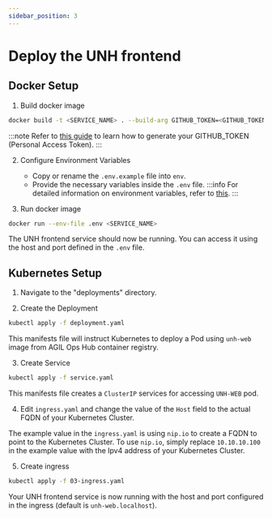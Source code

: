 ```yaml
---
sidebar_position: 3
---
```


# Deploy the UNH frontend

## Docker Setup
1. Build docker image
```bash
docker build -t <SERVICE_NAME> . --build-arg GITHUB_TOKEN=<GITHUB_TOKEN>
```
:::note
Refer to [this guide](https://docs.github.com/en/authentication/keeping-your-account-and-data-secure/managing-your-personal-access-tokens) to learn how to generate your GITHUB_TOKEN (Personal Access Token).
:::

2. Configure Environment Variables
   - Copy or rename the `.env.example` file into `env`. 
   - Provide the necessary variables inside the `.env` file.
:::info
For detailed information on environment variables, refer to [this](./enviroment.md).
:::

3. Run docker image
```bash
docker run --env-file .env <SERVICE_NAME>
```
The UNH frontend service should now be running. You can access it using the host and port defined in the `.env` file.

## Kubernetes Setup
1. Navigate to the "deployments" directory.

2.	Create the Deployment
```bash
kubectl apply -f deployment.yaml
```
This manifests file will instruct Kubernetes to deploy a Pod using `unh-web` image from AGIL Ops Hub container registry.

3.	Create Service
```bash
kubectl apply -f service.yaml
```
This manifests file creates a `ClusterIP` services for accessing `UNH-WEB` pod.
	
4.	Edit `ingress.yaml` and change the value of the `Host` field to the actual FQDN of your Kubernetes Cluster.

The example value in the `ingress.yaml` is using `nip.io` to create a FQDN to point to the Kubernetes Cluster.
To use `nip.io`, simply replace `10.10.10.100` in the example value with the Ipv4 address of your Kubernetes Cluster.

5.	Create ingress
```bash
kubectl apply -f 03-ingress.yaml
```

Your UNH frontend service is now running with the host and port configured in the ingress (default is `unh-web.localhost`).